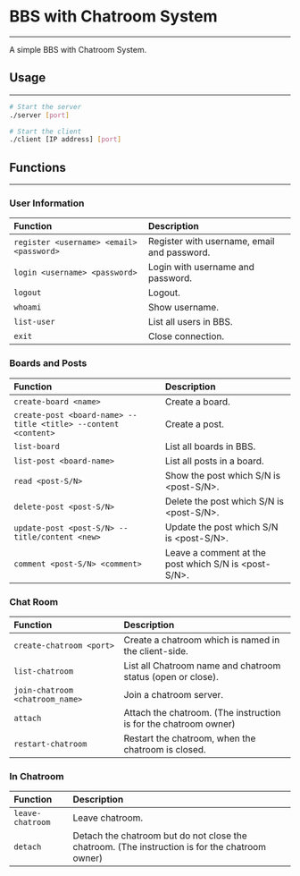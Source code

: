 # BBS with Chatroom System

---

A simple BBS with Chatroom System.

## Usage

---

```bash
# Start the server
./server [port]

# Start the client
./client [IP address] [port]
```

## Functions

---

### User Information

| Function                                 | Description                                 |
|:---------------------------------------- |:------------------------------------------- |
| `register <username> <email> <password>` | Register with username, email and password. |
| `login <username> <password>`            | Login with username and password.           |
| `logout`                                 | Logout.                                     |
| `whoami`                                 | Show username.                              |
| `list-user`                              | List all users in BBS.                      |
| `exit`                                   | Close connection.                           |

### Boards and Posts

| Function                                                       | Description                                          |
|:-------------------------------------------------------------- |:---------------------------------------------------- |
| `create-board <name>`                                          | Create a board.                                      |
| `create-post <board-name> --title <title> --content <content>` | Create a post.                                       |
| `list-board`                                                   | List all boards in BBS.                              |
| `list-post <board-name>`                                       | List all posts in a board.                           |
| `read <post-S/N>`                                              | Show the post which S/N is <post-S/N>.               |
| `delete-post <post-S/N>`                                       | Delete the post which S/N is <post-S/N>.             |
| `update-post <post-S/N> --title/content <new>`                 | Update the post which S/N is <post-S/N>.             |
| `comment <post-S/N> <comment>`                                 | Leave a comment at the post which S/N is <post-S/N>. |

### Chat Room

| Function                        | Description                                                      |
|:------------------------------- |:---------------------------------------------------------------- |
| `create-chatroom <port>`        | Create a chatroom which is named in the client-side.             |
| `list-chatroom`                 | List all Chatroom name and chatroom status (open or close).      |
| `join-chatroom <chatroom_name>` | Join a chatroom server.                                          |
| `attach`                        | Attach the chatroom. (The instruction is for the chatroom owner) |
| `restart-chatroom`              | Restart the chatroom, when the chatroom is closed.               |

### In Chatroom

| Function         | Description                                                                                    |
|:---------------- |:---------------------------------------------------------------------------------------------- |
| `leave-chatroom` | Leave chatroom.                                                                                |
| `detach`         | Detach the chatroom but do not close the chatroom. (The instruction is for the chatroom owner) |
